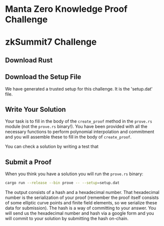 # Manta Zero Knowledge Proof Challenge

# zkSummit7 Challenge

## Download Rust

## Download the Setup File

We have generated a trusted setup for this challenge.  It is the 'setup.dat' file.  

## Write Your Solution

Your task is to fill in the body of the `create_proof` method in the `prove.rs` module (not the `prove.rs` binary!).  You have been provided with all the necessary functions to perform polynomial interpolation and commitment and you will assemble these to fill in the body of `create_proof`. 

You can check a solution by writing a test that 

## Submit a Proof

When you think you have a solution you will run the `prove.rs` binary:

```sh
cargo run --release --bin prove -- --setup=setup.dat
```

The output consists of a hash and a hexadecimal number.  That hexadecimal number is the serialization of your proof (remember the proof itself consists of some elliptic curve points and finite field elements, so we serialize these data for submission).  The hash is a way of committing to your answer.  You will send us the hexadecimal number and hash via a google form and you will commit to your solution by submitting the hash on-chain.  